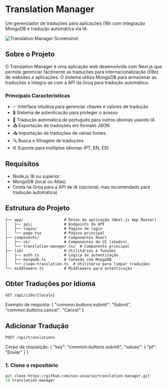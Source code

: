 # Translation Manager

Um gerenciador de traduções para aplicações i18n com integração MongoDB e tradução automática via IA.

![Translation Manager Screenshot](https://imgur.com/r2ijQkv.png)

## Sobre o Projeto

O Translation Manager é uma aplicação web desenvolvida com Next.js que permite gerenciar facilmente as traduções para internacionalização (i18n) de websites e aplicações. O sistema utiliza MongoDB para armazenar as traduções e integra-se com a API da Groq para tradução automática.

### Principais Características

- ✅ Interface intuitiva para gerenciar chaves e valores de tradução
- 🔒 Sistema de autenticação para proteger o acesso
- 🤖 Tradução automática de português para outros idiomas usando IA
- 📤 Exportação de traduções em formato JSON
- 📥 Importação de traduções de várias fontes
- 🔍 Busca e filtragem de traduções
- 🌐 Suporte para múltiplos idiomas (PT, EN, ES)

## Requisitos

- Node.js 18 ou superior
- MongoDB (local ou Atlas)
- Conta na Groq para a API de IA (opcional, mas recomendado para tradução automática)

## Estrutura do Projeto
```
├── app/                  # Rotas da aplicação (Next.js App Router)
│   ├── api/              # Endpoints da API
│   ├── login/            # Página de login
│   └── page.tsx          # Página principal
├── components/           # Componentes React
│   ├── ui/               # Componentes de UI (shadcn)
│   └── translation-manager.tsx  # Componente principal
├── lib/                  # Utilitários e funções
│   ├── auth.ts           # Lógica de autenticação
│   ├── mongodb.ts        # Conexão com MongoDB
│   └── clean-translation.ts  # Utilitário para limpar traduções
└── middleware.ts         # Middleware para autenticação
```

## Obter Traduções por Idioma

```GET /api/i18n/{locale}```

Exemplo de resposta:
{
  "common.buttons.submit": "Submit",
  "common.buttons.cancel": "Cancel"
}

## Adicionar Tradução

```POST /api/translations```

Corpo da requisição:
{
  "key": "common.buttons.submit",
  "values": {
    "pt": "Enviar"
  }
}


### 1. Clone o repositório

```bash
git clone https://github.com/seu-usuario/translation-manager.git
cd translation-manager
```
